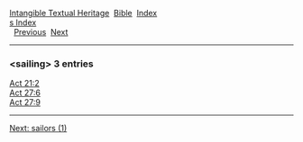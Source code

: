 [Intangible Textual Heritage](../../index)  [Bible](../index) 
[Index](index)   
[s Index](_s_)  
  [Previous](c09718)  [Next](c09720) 

------------------------------------------------------------------------

### &lt;sailing&gt; 3 entries

[Act 21:2](../kjv/act021.htm#002)  
[Act 27:6](../kjv/act027.htm#006)  
[Act 27:9](../kjv/act027.htm#009)  

------------------------------------------------------------------------

[Next: sailors (1)](c09720)
